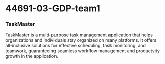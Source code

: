 # 44691-03-GDP-team1

### TaskMaster 

TaskMaster is a multi-purpose task management application that helps organizations and individuals stay organized on many platforms. It offers all-inclusive solutions for effective scheduling, task monitoring, and teamwork, guaranteeing seamless workflow management and productvity growth in the application.

